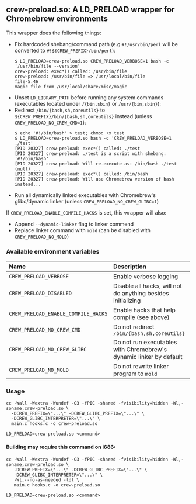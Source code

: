 ## crew-preload.so: A LD_PRELOAD wrapper for Chromebrew environments

This wrapper does the following things:
  - Fix hardcoded shebang/command path (e.g `#!/usr/bin/perl` will be converted to `#!${CREW_PREFIX}/bin/perl`):
    ```
    $ LD_PRELOAD=crew-preload.so CREW_PRELOAD_VERBOSE=1 bash -c '/usr/bin/file --version'
    crew-preload: exec*() called: /usr/bin/file
    crew-preload: /usr/bin/file => /usr/local/bin/file
    file-5.46
    magic file from /usr/local/share/misc/magic
    ```
  - Unset `LD_LIBRARY_PATH` before running any system commands (executables located under `/{bin,sbin}` or `/usr/{bin,sbin}`):
  - Redirect `/bin/{bash,sh,coreutils}` to `${CREW_PREFIX}/bin/{bash,sh,coreutils}` instead (unless `CREW_PRELOAD_NO_CREW_CMD=1`):
    ```
    $ echo '#!/bin/bash' > test; chmod +x test
    $ LD_PRELOAD=crew-preload.so bash -c 'CREW_PRELOAD_VERBOSE=1 ./test'
    [PID 20327] crew-preload: exec*() called: ./test
    [PID 20327] crew-preload: ./test is a script with shebang: '#!/bin/bash'
    [PID 20327] crew-preload: Will re-execute as: /bin/bash ./test (null) ...
    [PID 20327] crew-preload: exec*() called: /bin/bash
    [PID 20327] crew-preload: Will use Chromebrew version of bash instead...
    ```
  - Run all dynamically linked executables with Chromebrew's glibc/dynamic linker (unless `CREW_PRELOAD_NO_CREW_GLIBC=1`)

If `CREW_PRELOAD_ENABLE_COMPILE_HACKS` is set, this wrapper will also:
  - Append `--dynamic-linker` flag to linker commend
  - Replace linker command with `mold` (can be disabled with `CREW_PRELOAD_NO_MOLD`)

### Available environment variables
|Name                               |Description                                                        |
|:----------------------------------|:------------------------------------------------------------------|
|`CREW_PRELOAD_VERBOSE`             |Enable verbose logging                                             |
|`CREW_PRELOAD_DISABLED`            |Disable all hacks, will not do anything besides initializing       |
|`CREW_PRELOAD_ENABLE_COMPILE_HACKS`|Enable hacks that help compile (see above)                         |
|`CREW_PRELOAD_NO_CREW_CMD`         |Do not redirect `/bin/{bash,sh,coreutils}`                         |
|`CREW_PRELOAD_NO_CREW_GLIBC`       |Do not run executables with Chromebrew's dynamic linker by default |
|`CREW_PRELOAD_NO_MOLD`             |Do not rewrite linker program to `mold`                            |

### Usage
```shell
cc -Wall -Wextra -Wundef -O3 -fPIC -shared -fvisibility=hidden -Wl,-soname,crew-preload.so \
  -DCREW_PREFIX=\"...\" -DCREW_GLIBC_PREFIX=\"...\" \
  -DCREW_GLIBC_INTERPRETER=\"...\" \
  main.c hooks.c -o crew-preload.so

LD_PRELOAD=crew-preload.so <command>
```

#### Building may require this command on i686:
```shell
cc -Wall -Wextra -Wundef -O3 -fPIC -shared -fvisibility=hidden -Wl,-soname,crew-preload.so \
   -DCREW_PREFIX=\"...\" -DCREW_GLIBC_PREFIX=\"...\" \
   -DCREW_GLIBC_INTERPRETER=\"...\" \
   -Wl,--no-as-needed -ldl \
   main.c hooks.c -o crew-preload.so

LD_PRELOAD=crew-preload.so <command>
```
